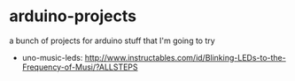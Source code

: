# arduino-projects
a bunch of projects for arduino stuff that I'm going to try

* uno-music-leds: http://www.instructables.com/id/Blinking-LEDs-to-the-Frequency-of-Musi/?ALLSTEPS
